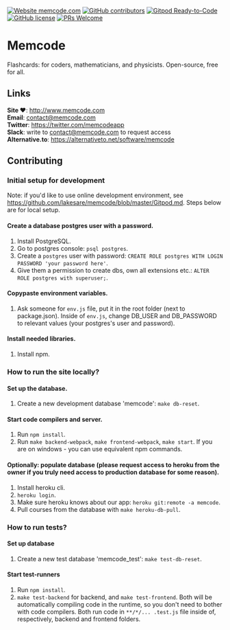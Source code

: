 [![Website memcode.com](https://img.shields.io/website-up-down-green-red/http/shields.io.svg)](http://memcode.com)
[![GitHub contributors](https://img.shields.io/github/contributors/lakesare/memcode)](https://GitHub.com/Naereen/lakesare/memcode/contributors/)
[![Gitpod Ready-to-Code](https://img.shields.io/badge/Gitpod-Ready--to--Code-blue?logo=gitpod)](https://gitpod.io/#https://github.com/lakesare/memcode)
[![GitHub license](https://img.shields.io/github/license/Naereen/StrapDown.js.svg)](https://github.com/lakesare/memcode/blob/master/LICENSE)
[![PRs Welcome](https://img.shields.io/badge/PRs-welcome-brightgreen.svg)](https://reactjs.org/docs/how-to-contribute.html#your-first-pull-request)

# Memcode

Flashcards: for coders, mathematicians, and physicists. Open-source, free for all.

## Links

**Site ❤️**: http://www.memcode.com  
**Email**: [contact@memcode.com](mailto:contact@memcode.com)  
**Twitter**: https://twitter.com/memcodeapp  
**Slack**: write to  [contact@memcode.com](mailto:contact@memcode.com) to request access  
**Alternative.to**: https://alternativeto.net/software/memcode

## Contributing

### Initial setup for development

Note: if you'd like to use online development environment, see https://github.com/lakesare/memcode/blob/master/Gitpod.md. Steps below are for local setup.

#### Create a database postgres user with a password.
1. Install PostgreSQL.
2. Go to postgres console: `psql postgres`.
3. Create a `postgres` user with password: `CREATE ROLE postgres WITH LOGIN PASSWORD 'your password here'`.
4. Give them a permission to create dbs, own all extensions etc.: `ALTER ROLE postgres with superuser;`.

#### Copypaste environment variables.
1. Ask someone for `env.js` file, put it in the root folder (next to package.json). Inside of `env.js`, change DB_USER and DB_PASSWORD to relevant values (your postgres's user and password).

#### Install needed libraries.
1. Install npm.


### How to run the site locally? 

#### Set up the database.
1. Create a new development database 'memcode': `make db-reset`.

#### Start code compilers and server.
1. Run `npm install`.
2. Run `make backend-webpack`, `make frontend-webpack`, `make start`. If you are on windows - you can use equivalent npm commands.

#### Optionally: populate database (please request access to heroku from the owner if you truly need access to production database for some reason).
1. Install heroku cli.
2. `heroku login`.
3. Make sure heroku knows about our app: `heroku git:remote -a memcode`.
4. Pull courses from the database with `make heroku-db-pull`.


### How to run tests?

#### Set up database
1. Create a new test database 'memcode_test': `make test-db-reset`.

#### Start test-runners
1. Run `npm install`.
2. `make test-backend` for backend, and `make test-frontend`. Both will be automatically compiling code in the runtime, so you don't need to bother with code compilers. Both run code in `**/*/... .test.js` file inside of, respectively, backend and frontend folders.
